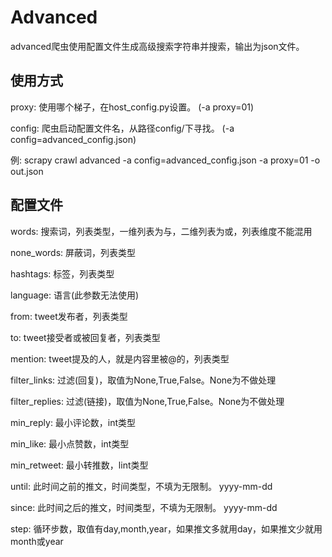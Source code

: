 <!--
 * @Description: file description
 * @Version: 1.0
 * @Autor: Renhetian
 * @Date: 2022-01-03 20:35:40
 * @LastEditors: Renhetian
 * @LastEditTime: 2022-01-03 22:04:20
-->

# Advanced

advanced爬虫使用配置文件生成高级搜索字符串并搜索，输出为json文件。

## 使用方式

proxy: 使用哪个梯子，在host_config.py设置。 (-a proxy=01)

config: 爬虫启动配置文件名，从路径config/下寻找。 (-a config=advanced_config.json)

例: scrapy crawl advanced -a config=advanced_config.json -a proxy=01 -o out.json

## 配置文件

words: 搜索词，列表类型，一维列表为与，二维列表为或，列表维度不能混用

none_words: 屏蔽词，列表类型

hashtags: 标签，列表类型

language: 语言(此参数无法使用)

from: tweet发布者，列表类型

to: tweet接受者或被回复者，列表类型

mention: tweet提及的人，就是内容里被@的，列表类型

filter_links: 过滤(回复)，取值为None,True,False。None为不做处理

filter_replies: 过滤(链接)，取值为None,True,False。None为不做处理

min_reply: 最小评论数，int类型

min_like: 最小点赞数，int类型

min_retweet: 最小转推数，lint类型

until: 此时间之前的推文，时间类型，不填为无限制。 yyyy-mm-dd

since: 此时间之后的推文，时间类型，不填为无限制。 yyyy-mm-dd

step: 循环步数，取值有day,month,year，如果推文多就用day，如果推文少就用month或year
